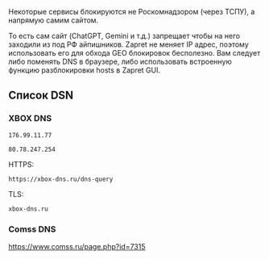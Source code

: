Некоторые сервисы блокируются не Роскомнадзором (через ТСПУ), а напрямую самим сайтом.

То есть сам сайт (ChatGPT, Gemini и т.д.) запрещает чтобы на него заходили из под РФ айпишников. Zapret не меняет IP адрес, поэтому использовать его для обхода GEO блокировок бесполезно. Вам следует либо поменять DNS в браузере, либо использовать встроенную функцию разблокировки hosts в Zapret GUI.

## Список DSN
### XBOX DNS
```
176.99.11.77
```
```
80.78.247.254
```

HTTPS:
```
https://xbox-dns.ru/dns-query
```
TLS:
```
xbox-dns.ru
```

### Comss DNS
https://www.comss.ru/page.php?id=7315
